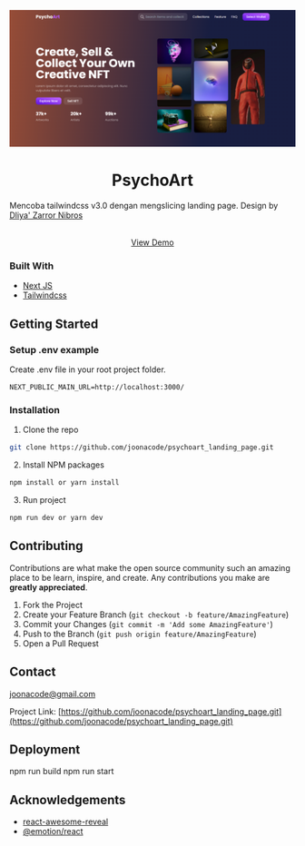 <p align="center">
  <a href="https://github.com/joonacode/psychoart_landing_page">
    <img src="screenshot.png" alt="screenshot">
  </a>

  <h1 align="center">PsychoArt</h3>
Mencoba tailwindcss v3.0 dengan mengslicing landing page. Design by <a href='https://www.figma.com/@zet_dev'>Dliya' Zarror Nibros</a>
<br/ >
  <p align="center">
    <br />
    <a href="https://psychoart.joonacode.com">View Demo</a>
  </p>
</p>

### Built With

* [Next JS](https://nextjs.org/)
* [Tailwindcss](https://tailwindcss.com/)

<!-- GETTING STARTED -->
## Getting Started

### Setup .env example

Create .env file in your root project folder.

```
NEXT_PUBLIC_MAIN_URL=http://localhost:3000/
```

### Installation

1. Clone the repo
```sh
git clone https://github.com/joonacode/psychoart_landing_page.git
```
2. Install NPM packages
```sh
npm install or yarn install
```
3. Run project
```sh
npm run dev or yarn dev
```

<!-- CONTRIBUTING -->
## Contributing

Contributions are what make the open source community such an amazing place to be learn, inspire, and create. Any contributions you make are **greatly appreciated**.

1. Fork the Project
2. Create your Feature Branch (`git checkout -b feature/AmazingFeature`)
3. Commit your Changes (`git commit -m 'Add some AmazingFeature'`)
4. Push to the Branch (`git push origin feature/AmazingFeature`)
5. Open a Pull Request


<!-- CONTACT -->
## Contact

joonacode@gmail.com

Project Link: [https://github.com/joonacode/psychoart_landing_page.git](https://github.com/joonacode/psychoart_landing_page.git)

<!-- Deploy -->
## Deployment

npm run build
npm run start

<!-- ACKNOWLEDGEMENTS -->
## Acknowledgements
* [react-awesome-reveal](https://www.npmjs.com/package/react-awesome-reveal)
* [@emotion/react](https://www.npmjs.com/package/@emotion/react)
